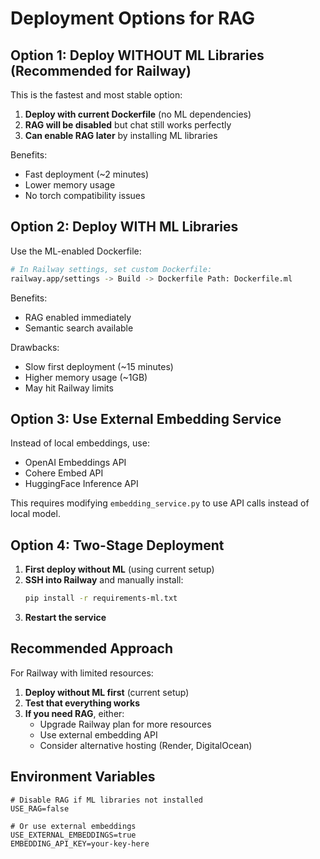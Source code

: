 # Deployment Options for RAG

## Option 1: Deploy WITHOUT ML Libraries (Recommended for Railway)

This is the fastest and most stable option:

1. **Deploy with current Dockerfile** (no ML dependencies)
2. **RAG will be disabled** but chat still works perfectly
3. **Can enable RAG later** by installing ML libraries

Benefits:
- Fast deployment (~2 minutes)
- Lower memory usage
- No torch compatibility issues

## Option 2: Deploy WITH ML Libraries

Use the ML-enabled Dockerfile:

```bash
# In Railway settings, set custom Dockerfile:
railway.app/settings -> Build -> Dockerfile Path: Dockerfile.ml
```

Benefits:
- RAG enabled immediately
- Semantic search available

Drawbacks:
- Slow first deployment (~15 minutes)
- Higher memory usage (~1GB)
- May hit Railway limits

## Option 3: Use External Embedding Service

Instead of local embeddings, use:
- OpenAI Embeddings API
- Cohere Embed API
- HuggingFace Inference API

This requires modifying `embedding_service.py` to use API calls instead of local model.

## Option 4: Two-Stage Deployment

1. **First deploy without ML** (using current setup)
2. **SSH into Railway** and manually install:
   ```bash
   pip install -r requirements-ml.txt
   ```
3. **Restart the service**

## Recommended Approach

For Railway with limited resources:

1. **Deploy without ML first** (current setup)
2. **Test that everything works**
3. **If you need RAG**, either:
   - Upgrade Railway plan for more resources
   - Use external embedding API
   - Consider alternative hosting (Render, DigitalOcean)

## Environment Variables

```env
# Disable RAG if ML libraries not installed
USE_RAG=false

# Or use external embeddings
USE_EXTERNAL_EMBEDDINGS=true
EMBEDDING_API_KEY=your-key-here
```